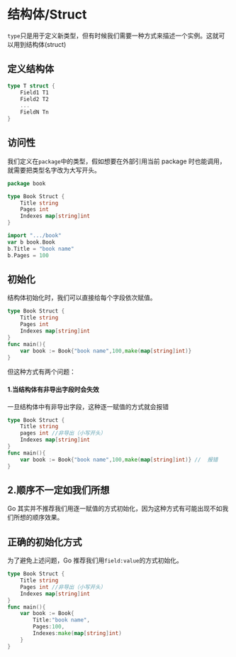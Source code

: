 # 结构体/Struct

`type`只是用于定义新类型，但有时候我们需要一种方式来描述一个实例。这就可以用到结构体(struct)

## 定义结构体

```go
type T struct {
	Field1 T1
	Field2 T2
	...
	FieldN Tn
}

```

## 访问性

我们定义在`package`中的类型，假如想要在外部引用当前 package 时也能调用，就需要把类型名字改为大写开头。

```go
package book

type Book Struct {
	Title string
	Pages int
	Indexes map[string]int
}
```

```go
import ".../book"
var b book.Book
b.Title = "book name"
b.Pages = 100
```

## 初始化

结构体初始化时，我们可以直接给每个字段依次赋值。

```go
type Book Struct {
	Title string
	Pages int
	Indexes map[string]int
}
func main(){
	var book := Book{"book name",100,make(map[string]int)}
}
```

但这种方式有两个问题：

#### 1.当结构体有非导出字段时会失效

一旦结构体中有非导出字段，这种逐一赋值的方式就会报错

```go
type Book Struct {
	Title string
	pages int //非导出（小写开头）
	Indexes map[string]int
}
func main(){
	var book := Book{"book name",100,make(map[string]int)} //  报错
}
```

## 2.顺序不一定如我们所想

Go 其实并不推荐我们用逐一赋值的方式初始化，因为这种方式有可能出现不如我们所想的顺序效果。

## 正确的初始化方式

为了避免上述问题，Go 推荐我们用`field:value`的方式初始化。

```go
type Book Struct {
	Title string
	Pages int //非导出（小写开头）
	Indexes map[string]int
}
func main(){
	var book := Book{
		Title:"book name",
		Pages:100,
		Indexes:make(map[string]int)
	}
}
```
